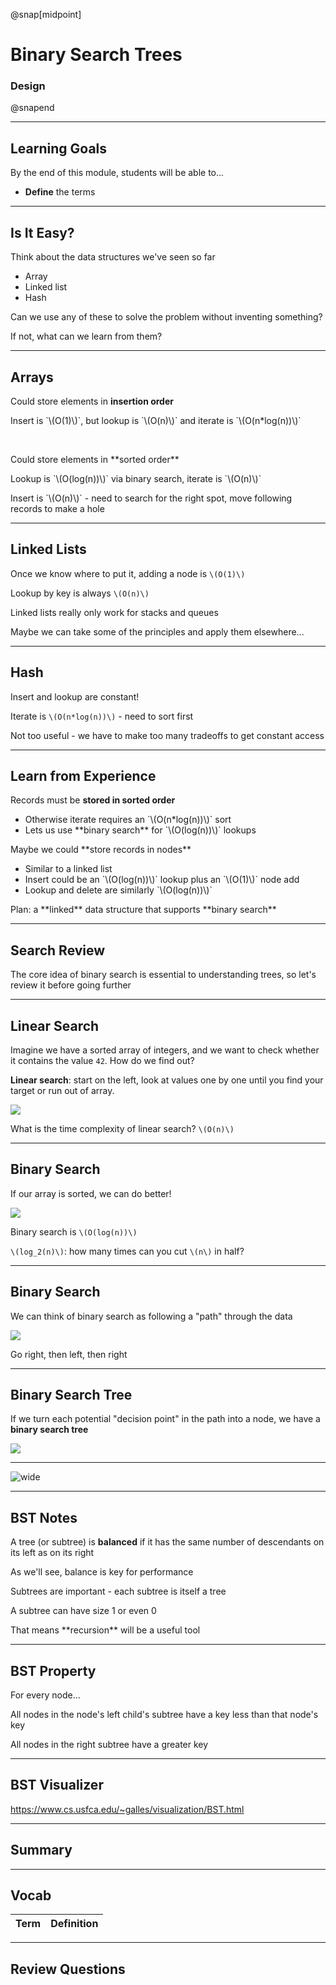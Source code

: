 @snap[midpoint]

# Binary Search Trees

### Design

@snapend

---

## Learning Goals

By the end of this module, students will be able to...

- **Define** the terms

---

## Is It Easy?

Think about the data structures we've seen so far

<ul class="small">
<li>Array</li>
<li>Linked list</li>
<li>Hash</li>
</ul>

Can we use any of these to solve the problem without inventing something?

If not, what can we learn from them?

---

## Arrays

Could store elements in **insertion order**

<p class="small">Insert is `\(O(1)\)`, but lookup is `\(O(n)\)` and iterate is `\(O(n*log(n))\)`</p>

<br>

<div class="fragment">
<p>Could store elements in **sorted order**</p>

<p class="small">Lookup is `\(O(log(n))\)` via binary search, iterate is `\(O(n)\)`</p>
<p class="small">Insert is `\(O(n)\)` - need to search for the right spot, move following records to make a hole</p>
</div>

---

## Linked Lists

Once we know where to put it, adding a node is `\(O(1)\)`

Lookup by key is always `\(O(n)\)`

Linked lists really only work for stacks and queues

Maybe we can take some of the principles and apply them elsewhere...

---

## Hash

Insert and lookup are constant!

Iterate is `\(O(n*log(n))\)` - need to sort first

Not too useful - we have to make too many tradeoffs to get constant access

---

## Learn from Experience

Records must be **stored in sorted order**

<ul class="small">
<li>Otherwise iterate requires an `\(O(n*log(n))\)` sort</li>
<li>Lets us use **binary search** for `\(O(log(n))\)` lookups</li>
</ul>

<div class="fragment">
<p>Maybe we could **store records in nodes**</p>
<ul class="small">
<li>Similar to a linked list</li>
<li>Insert could be an `\(O(log(n))\)` lookup plus an `\(O(1)\)` node add</li>
<li>Lookup and delete are similarly `\(O(log(n))\)`</li>
</ul>
</div>

<p class="fragment">Plan: a **linked** data structure that supports **binary search**</p>

---

## Search Review

The core idea of binary search is essential to understanding trees, so let's review it before going further

---

## Linear Search

Imagine we have a sorted array of integers, and we want to check whether it contains the value `42`. How do we find out?

**Linear search**: start on the left, look at values one by one until you find your target or run out of array.

![](binary-trees/images/array-linear-search.png)

What is the time complexity of linear search? `\(O(n)\)`

---

## Binary Search

If our array is sorted, we can do better!

![](binary-trees/images/array-binary-search.png)

Binary search is `\(O(log(n))\)`

`\(log_2(n)\)`: how many times can you cut `\(n\)` in half?

---

## Binary Search

We can think of binary search as following a "path" through the data

![](binary-trees/images/array-to-bst.png)

<p class="small">Go right, then left, then right</p>

---

## Binary Search Tree

If we turn each potential "decision point" in the path into a node, we have a **binary search tree**

![](binary-trees/images/bst-transformed.png)

---

![wide](binary-trees/images/TreeVocabulary.png)

---

## BST Notes

A tree (or subtree) is **balanced** if it has the same number of descendants on its left as on its right

<p class="small">As we'll see, balance is key for performance</p>

<div class="fragment">
<p>Subtrees are important - each subtree is itself a tree</p>

<p class="small">A subtree can have size 1 or even 0</p>

<p class="small">That means **recursion** will be a useful tool</p>
</div>

---

## BST Property

For every node...

All nodes in the node's left child's subtree have a key less than that node's key

All nodes in the right subtree have a greater key

---

## BST Visualizer

https://www.cs.usfca.edu/~galles/visualization/BST.html

---

## Summary

---

## Vocab

| Term | Definition |
| ---- | ---------- |


---

## Review Questions
